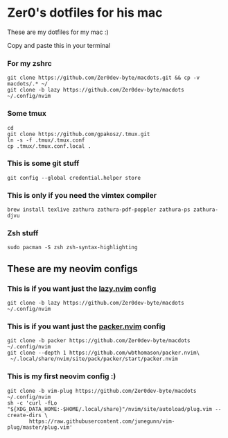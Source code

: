 # Zer0's dotfiles for his mac
These are my dotfiles for my mac :)

Copy and paste this in your terminal

### For my zshrc
```
git clone https://github.com/Zer0dev-byte/macdots.git && cp -v macdots/.* ~/
git clone -b lazy https://github.com/Zer0dev-byte/macdots ~/.config/nvim
```

### Some tmux
```
cd
git clone https://github.com/gpakosz/.tmux.git
ln -s -f .tmux/.tmux.conf
cp .tmux/.tmux.conf.local .
```

### This is some git stuff
```
git config --global credential.helper store
```

### This is only if you need the vimtex compiler
```
brew install texlive zathura zathura-pdf-poppler zathura-ps zathura-djvu
```

### Zsh stuff
```
sudo pacman -S zsh zsh-syntax-highlighting
```

## These are my neovim configs

### This is if you want just the [lazy.nvim](https://github.com/folke/lazy.nvim) config
```
git clone -b lazy https://github.com/Zer0dev-byte/macdots ~/.config/nvim
```

### This is if you want just the [packer.nvim](https://github.com/wbthomason/packer.nvim) config
```
git clone -b packer https://github.com/Zer0dev-byte/macdots ~/.config/nvim
git clone --depth 1 https://github.com/wbthomason/packer.nvim\
 ~/.local/share/nvim/site/pack/packer/start/packer.nvim
```

### This is my first neovim config :)
```
git clone -b vim-plug https://github.com/Zer0dev-byte/macdots ~/.config/nvim
sh -c 'curl -fLo "${XDG_DATA_HOME:-$HOME/.local/share}"/nvim/site/autoload/plug.vim --create-dirs \
       https://raw.githubusercontent.com/junegunn/vim-plug/master/plug.vim'
```
